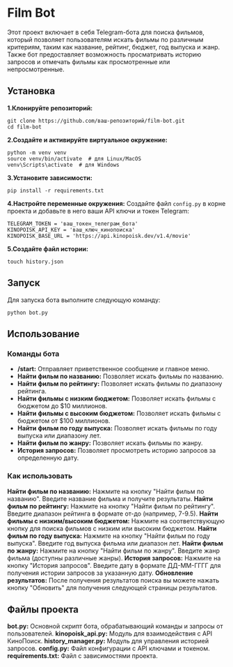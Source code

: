 # Film Bot

Этот проект включает в себя Telegram-бота для поиска фильмов, который позволяет пользователям искать фильмы по различным критериям, таким как название, рейтинг, бюджет, год выпуска и жанр. Также бот предоставляет возможность просматривать историю запросов и отмечать фильмы как просмотренные или непросмотренные.

## Установка

**1.Клонируйте репозиторий:**

    git clone https://github.com/ваш-репозиторий/film-bot.git
    cd film-bot

**2.Создайте и активируйте виртуальное окружение:**

    python -m venv venv
    source venv/bin/activate  # для Linux/MacOS
    venv\Scripts\activate  # для Windows

**3.Установите зависимости:**

    pip install -r requirements.txt

**4.Настройте переменные окружения:**
Создайте файл `config.py` в корне проекта и добавьте в него ваши API ключи и токен Telegram:

    TELEGRAM_TOKEN = 'ваш_токен_телеграм_бота'
    KINOPOISK_API_KEY = 'ваш_ключ_кинопоиска'
    KINOPOISK_BASE_URL = 'https://api.kinopoisk.dev/v1.4/movie'

**5.Создайте файл истории:**

    touch history.json

## Запуск

Для запуска бота выполните следующую команду:

    python bot.py

## Использование

### Команды бота

- **/start:** Отправляет приветственное сообщение и главное меню.
- **Найти фильм по названию:** Позволяет искать фильмы по названию.
- **Найти фильм по рейтингу:** Позволяет искать фильмы по диапазону рейтинга.
- **Найти фильмы с низким бюджетом:** Позволяет искать фильмы с бюджетом до $10 миллионов.
- **Найти фильмы с высоким бюджетом:** Позволяет искать фильмы с бюджетом от $100 миллионов.
- **Найти фильм по году выпуска:** Позволяет искать фильмы по году выпуска или диапазону лет.
- **Найти фильм по жанру:** Позволяет искать фильмы по жанру.
- **История запросов:** Позволяет просмотреть историю запросов за определенную дату.

### Как использовать

**Найти фильм по названию:** Нажмите на кнопку "Найти фильм по названию". Введите название фильма и получите результаты.
**Найти фильм по рейтингу:** Нажмите на кнопку "Найти фильм по рейтингу".
Введите диапазон рейтинга в формате от-до (например, 7-9.5).
**Найти фильмы с низким/высоким бюджетом:** Нажмите на соответствующую кнопку для поиска фильмов с низким или высоким бюджетом.
**Найти фильм по году выпуска:** Нажмите на кнопку "Найти фильм по году выпуска".
Введите год выпуска фильма или диапазон лет.
**Найти фильм по жанру:** Нажмите на кнопку "Найти фильм по жанру".
Введите жанр фильма (доступны различные жанры).
**История запросов:** Нажмите на кнопку "История запросов". Введите дату в формате ДД-ММ-ГГГГ для получения истории запросов за указанную дату.
**Обновление результатов:** После получения результатов поиска вы можете нажать кнопку "Обновить" для получения следующей страницы результатов.

## Файлы проекта

**bot.py:** Основной скрипт бота, обрабатывающий команды и запросы от пользователей.
**kinopoisk_api.py:** Модуль для взаимодействия с API КиноПоиск.
**history_manager.py:** Модуль для управления историей запросов.
**config.py:** Файл конфигурации с API ключами и токеном.
**requirements.txt:** Файл с зависимостями проекта.
